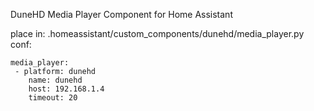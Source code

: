 DuneHD Media Player Component for Home Assistant

place in: .homeassistant/custom_components/dunehd/media_player.py  
conf:  

```
media_player:
 - platform: dunehd
    name: dunehd
    host: 192.168.1.4
    timeout: 20
```
